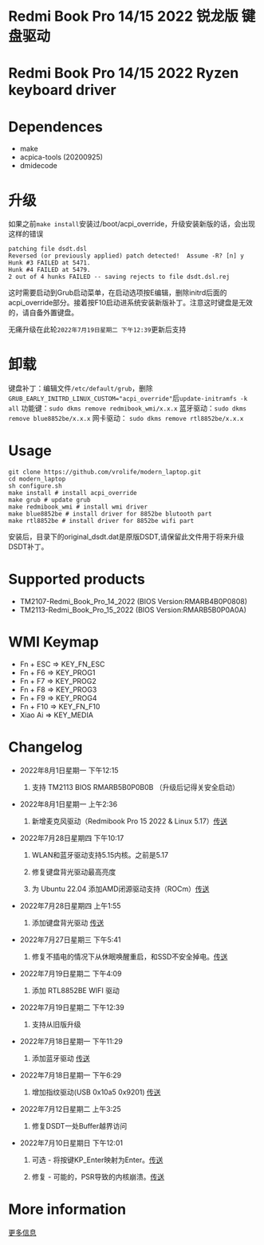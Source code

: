 # Redmi Book Pro 14/15 2022 锐龙版 键盘驱动

# Redmi Book Pro 14/15 2022 Ryzen keyboard driver

# Dependences

- make
- acpica-tools (20200925)
- dmidecode

# 升级

如果之前`make install`安装过/boot/acpi_override，升级安装新版的话，会出现这样的错误

```
patching file dsdt.dsl
Reversed (or previously applied) patch detected!  Assume -R? [n] y
Hunk #3 FAILED at 5471.
Hunk #4 FAILED at 5479.
2 out of 4 hunks FAILED -- saving rejects to file dsdt.dsl.rej
```

这时需要启动到Grub启动菜单，在启动选项按E编辑，删除initrd后面的acpi_override部分。接着按F10启动进系统安装新版补丁。注意这时键盘是无效的，请自备外置键盘。

无痛升级在此轮`2022年7月19日星期二 下午12:39`更新后支持

# 卸载

键盘补丁：编辑文件`/etc/default/grub`，删除`GRUB_EARLY_INITRD_LINUX_CUSTOM="acpi_override"`后`update-initramfs -k all`
功能键：`sudo dkms remove redmibook_wmi/x.x.x`
蓝牙驱动：`sudo dkms remove blue8852be/x.x.x`
网卡驱动： `sudo dkms remove rtl8852be/x.x.x`

# Usage

```
git clone https://github.com/vrolife/modern_laptop.git
cd modern_laptop
sh configure.sh
make install # install acpi_override
make grub # update grub
make redmibook_wmi # install wmi driver
make blue8852be # install driver for 8852be blutooth part
make rtl8852be # install driver for 8852be wifi part
```

安装后，目录下的original_dsdt.dat是原版DSDT,请保留此文件用于将来升级DSDT补丁。

# Supported products

- TM2107-Redmi_Book_Pro_14_2022 (BIOS Version:RMARB4B0P0808)
- TM2113-Redmi_Book_Pro_15_2022 (BIOS Version:RMARB5B0P0A0A)

# WMI Keymap

- Fn + ESC => KEY_FN_ESC
- Fn + F6  => KEY_PROG1
- Fn + F7  => KEY_PROG2
- Fn + F8  => KEY_PROG3
- Fn + F9  => KEY_PROG4
- Fn + F10 => KEY_FN_F10
- Xiao Ai  => KEY_MEDIA

# Changelog

- 2022年8月1日星期一 下午12:15

  1. 支持 TM2113 BIOS RMARB5B0P0B0B （升级后记得关安全启动）

- 2022年8月1日星期一 上午2:36

  1. 新增麦克风驱动（Redmibook Pro 15 2022 & Linux 5.17）[传送](https://github.com/vrolife/modern_laptop/blob/main/TM2113-Redmi_Book_Pro_15_2022/redmibook_dmic/README.md)

- 2022年7月28日星期四 下午10:17

  1. WLAN和蓝牙驱动支持5.15内核。之前是5.17

  2. 修复键盘背光驱动最高亮度

  3. 为 Ubuntu 22.04 添加AMD闭源驱动支持（ROCm）[传送](https://github.com/vrolife/modern_laptop/blob/main/TM2113-Redmi_Book_Pro_15_2022/fix/rocm-for-ubuntu-22.04/README.md)

- 2022年7月28日星期四 上午1:55

  1. 添加键盘背光驱动 [传送](https://github.com/vrolife/modern_laptop/blob/main/TM2113-Redmi_Book_Pro_15_2022/redmibook_kbd_backlight/README.md)

- 2022年7月27日星期三 下午5:41

  1. 修复不插电的情况下从休眠唤醒重启，和SSD不安全掉电。[传送](https://github.com/vrolife/modern_laptop/blob/main/TM2113-Redmi_Book_Pro_15_2022/fix/resume-from-suspend-and-ssd-unsafe-shutdown/README.md)

- 2022年7月19日星期二 下午4:09

  1. 添加 RTL8852BE WIFI 驱动

- 2022年7月19日星期二 下午12:39

  1. 支持从旧版升级

- 2022年7月18日星期一 下午11:29

  1. 添加蓝牙驱动 [传送](https://github.com/vrolife/modern_laptop/blob/main/TM2113-Redmi_Book_Pro_15_2022/blue8852be/README.md)

- 2022年7月18日星期一 下午6:29

  1. 增加指纹驱动(USB 0x10a5 0x9201) [传送](https://github.com/vrolife/modern_laptop/blob/main/TM2113-Redmi_Book_Pro_15_2022/fingerprint/README.md)

- 2022年7月12日星期二 上午3:25

  1. 修复DSDT一处Buffer越界访问

- 2022年7月10日星期日 下午12:01

  1. 可选 - 将按键KP_Enter映射为Enter。[传送](https://github.com/vrolife/modern_laptop/issues/3)

  2. 修复 - 可能的，PSR导致的内核崩溃。[传送](https://github.com/vrolife/modern_laptop/blob/main/TM2113-Redmi_Book_Pro_15_2022/fix/PSR-crash/README.md)

# More information

[更多信息](https://zhuanlan.zhihu.com/p/530643928)
